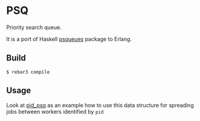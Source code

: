 PSQ
=====

Priority search queue.

It is a port of Haskell [psqueues](http://hackage.haskell.org/package/psqueues) package
to Erlang.

Build
-----

    $ rebar3 compile

Usage
-----

Look at [pid_psq](src/pid_psq.erl) as an example how to use this data structure
for spreading jobs between workers identified by `pid`


